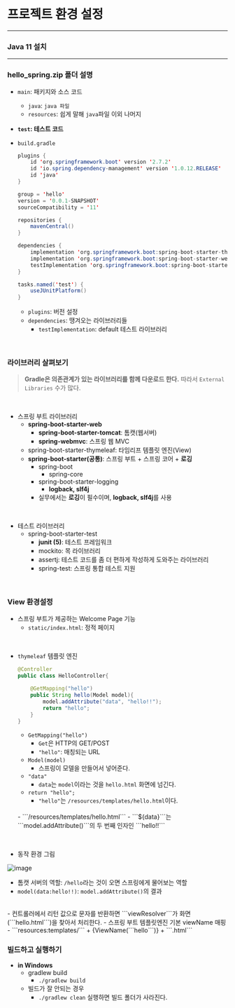 # 프로젝트 환경 설정

---

### Java 11 설치

---

### hello_spring.zip 폴더 설명

- ```main```: 패키지와 소스 코드
    - ```java```: ```java 파일```
    - ```resources```: 쉽게 말해 ```java```파일 이외 나머지

- **```test```: 테스트 코드**

- ```build.gradle```
    <br>
    ```java
    plugins {
        id 'org.springframework.boot' version '2.7.2'
        id 'io.spring.dependency-management' version '1.0.12.RELEASE'
        id 'java'
    }

    group = 'hello'
    version = '0.0.1-SNAPSHOT'
    sourceCompatibility = '11'

    repositories {
        mavenCentral()
    }

    dependencies {
        implementation 'org.springframework.boot:spring-boot-starter-thymeleaf'
        implementation 'org.springframework.boot:spring-boot-starter-web'
        testImplementation 'org.springframework.boot:spring-boot-starter-test'
    }

    tasks.named('test') {
        useJUnitPlatform()
    }
    ```

    - ```plugins```: 버전 설정
    - ```dependencies```: 땡겨오는 라이브러리들
        - ```testImplementation```: default 테스트 라이브러리

<br>

### 라이브러리 살펴보기

> **Gradle은 의존관계가 있는 라이브러리를 함께 다운로드 한다.**
따라서 ```External Libraries``` 수가 많다.

<br>

- 스프링 부트 라이브러리
    - **spring-boot-starter-web**
        - **spring-boot-starter-tomcat**: 톰캣(웹서버)
        - **spring-webmvc**: 스프링 웹 MVC
    - spring-boot-starter-thymeleaf: 타임리프 템플릿 엔진(View)
    - **spring-boot-starter(공통)**: 스프링 부트 + 스프링 코어 + **로깅**
        - spring-boot
            - spring-core
        - spring-boot-starter-logging
            - **logback, slf4j**
        - 실무에서는 **로깅**이 필수이며, **logback, slf4j**를 사용

<br>

- 테스트 라이브러리
    - spring-boot-starter-test
        - **junit (5)**: 테스트 프레임워크 
        - mockito: 목 라이브러리
        - assertj: 테스트 코드를 좀 더 편하게 작성하게 도와주는 라이브러리
        - spring-test: 스프링 통합 테스트 지원

<br>

### View 환경설정

- 스프링 부트가 제공하는 Welcome Page 기능
    - ```static/index.html```: 정적 페이지

<br>

- ```thymeleaf``` 템플릿 엔진

    ```java
    @Controller
    public class HelloController{
        
        @GetMapping("hello")
        public String hello(Model model){
            model.addAttribute("data", "hello!!");
            return "hello";
        }
    }
    ```

    - ```GetMapping("hello")```
        - ```Get```은 HTTP의 GET/POST
        - ```"hello"```: 매칭되는 URL
    - ```Model(model)```
        - 스프링이 모델을 만들어서 넣어준다.
    - ```"data"```
        - ```data```는 ```model```이라는 것을 ```hello.html``` 화면에 넘긴다.
    - ```return "hello";```
        - ```"hello"```는 ```/resources/templates/hello.html```이다.
    <br>
    - ```/resources/templates/hello.html```
        - ```${data}```는 ```model.addAttribute()```의 두 번째 인자인 ```hello!!```

<br>

- 동작 환경 그림

![image](https://user-images.githubusercontent.com/55887179/188527932-4cc4c250-c7f0-4f2e-aa6e-ee2129bb2581.png)

- 톰캣 서버의 역할: ```/hello```라는 것이 오면 스프링에게 물어보는 역할
- ```model(data:hello!!)```: ```model.addAttribute()```의 결과
<br>
- 컨트롤러에서 리턴 값으로 문자를 반환하면 ```viewResolver```가 화면(```hello.html```)을 찾아서 처리한다.
    - 스프링 부트 템플릿엔진 기본 viewName 매핑
    - ```resources:templates/``` + {ViewName(```hello```)} + ```.html```

<br>

### 빌드하고 실행하기

- **in Windows**
    - gradlew build
        - ```./gradlew build```
    - 빌드가 잘 안되는 경우
        - ```./gradlew clean``` 실행하면 빌드 폴더가 사라진다.
